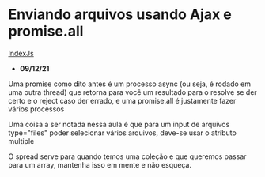 # Enviando arquivos usando Ajax e promise.all
[IndexJs](../IndexJs.md)

- **09/12/21**

Uma promise como dito antes é um processo async (ou seja, é rodado em uma outra thread) que retorna para você um resultado para o resolve se der certo e o reject caso der errado, e uma promise.all é justamente fazer vários processos

Uma coisa a ser notada nessa aula é que para um input de arquivos type="files" poder selecionar vários arquivos, deve-se usar o atributo multiple

O spread serve para quando temos uma coleção e que queremos passar para um array, mantenha isso em mente e não esqueça.
